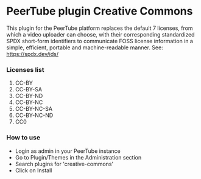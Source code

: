 # PeerTube plugin Creative Commons

This plugin for the PeerTube platform replaces the default 7 licenses, from which a video uploader can choose, with their corresponding standardized SPDX short-form identifiers to communicate FOSS license information in a simple, efficient, portable and machine-readable manner. See: https://spdx.dev/ids/

### Licenses list

1. CC-BY
2. CC-BY-SA
3. CC-BY-ND
4. CC-BY-NC
5. CC-BY-NC-SA
6. CC-BY-NC-ND
7. CC0

### How to use

* Login as admin in your PeerTube instance
* Go to Plugin/Themes in the Administration section
* Search plugins for 'creative-commons'
* Click on Install